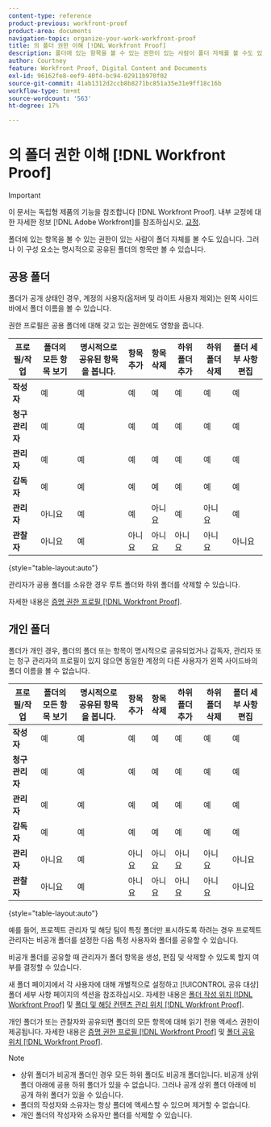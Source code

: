 ```yaml
---
content-type: reference
product-previous: workfront-proof
product-area: documents
navigation-topic: organize-your-work-workfront-proof
title: 의 폴더 권한 이해 [!DNL Workfront Proof]
description: 폴더에 있는 항목을 볼 수 있는 권한이 있는 사람이 폴더 자체를 볼 수도 있습니다. 그러나 이 구성 요소는 명시적으로 공유된 폴더의 항목만 볼 수 있습니다.
author: Courtney
feature: Workfront Proof, Digital Content and Documents
exl-id: 96162fe8-eef9-40f4-bc94-02911b970f02
source-git-commit: 41ab1312d2ccb8b8271bc851a35e31e9ff18c16b
workflow-type: tm+mt
source-wordcount: '563'
ht-degree: 17%

---
```


# 의 폴더 권한 이해 [!DNL Workfront Proof]

>[!IMPORTANT]
>
>이 문서는 독립형 제품의 기능을 참조합니다 [!DNL Workfront Proof]. 내부 교정에 대한 자세한 정보 [!DNL Adobe Workfront]를 참조하십시오. [교정](../../../review-and-approve-work/proofing/proofing.md).

폴더에 있는 항목을 볼 수 있는 권한이 있는 사람이 폴더 자체를 볼 수도 있습니다. 그러나 이 구성 요소는 명시적으로 공유된 폴더의 항목만 볼 수 있습니다.

## 공용 폴더

폴더가 공개 상태인 경우, 계정의 사용자(옵저버 및 라이트 사용자 제외)는 왼쪽 사이드바에서 폴더 이름을 볼 수 있습니다.

권한 프로필은 공용 폴더에 대해 갖고 있는 권한에도 영향을 줍니다.

| **프로필/작업** | **폴더의 모든 항목 보기** | **명시적으로 공유된 항목을 봅니다.** | **항목 추가** | **항목 삭제** | **하위 폴더 추가** | **하위 폴더 삭제** | **폴더 세부 사항 편집** |
|---|---|---|---|---|---|---|---|
| **작성자** | 예 | 예 | 예 | 예 | 예 | 예 | 예 |
| **청구 관리자** | 예 | 예 | 예 | 예 | 예 | 예 | 예 |
| **관리자** | 예 | 예 | 예 | 예 | 예 | 예 | 예 |
| **감독자** | 예 | 예 | 예 | 예 | 예 | 예 | 예 |
| **관리자** | 아니요 | 예 | 예 | 아니요 | 예 | 아니요 | 예 |
| **관찰자** | 아니요 | 예 | 아니요 | 아니요 | 아니요 | 아니요 | 아니요 |

{style=&quot;table-layout:auto&quot;}

관리자가 공용 폴더를 소유한 경우 루트 폴더와 하위 폴더를 삭제할 수 있습니다.

자세한 내용은 [증명 권한 프로필 [!DNL Workfront Proof]](../../../workfront-proof/wp-acct-admin/account-settings/proof-perm-profiles-in-wp.md).

## 개인 폴더

폴더가 개인 경우, 폴더의 폴더 또는 항목이 명시적으로 공유되었거나 감독자, 관리자 또는 청구 관리자의 프로필이 있지 않으면 동일한 계정의 다른 사용자가 왼쪽 사이드바의 폴더 이름을 볼 수 없습니다.

| **프로필/작업** | **폴더의 모든 항목 보기** | **명시적으로 공유된 항목을 봅니다.** | **항목 추가** | **항목 삭제** | **하위 폴더 추가** | **하위 폴더 삭제** | **폴더 세부 사항 편집** |
|---|---|---|---|---|---|---|---|
| **작성자** | 예 | 예 | 예 | 예 | 예 | 예 | 예 |
| **청구 관리자** | 예 | 예 | 예 | 예 | 예 | 예 | 예 |
| **관리자** | 예 | 예 | 예 | 예 | 예 | 예 | 예 |
| **감독자** | 예 | 예 | 예 | 예 | 예 | 예 | 예 |
| **관리자** | 아니요 | 예 | 아니요 | 아니요 | 아니요 | 아니요 | 아니요 |
| **관찰자** | 아니요 | 예 | 아니요 | 아니요 | 아니요 | 아니요 | 아니요 |

{style=&quot;table-layout:auto&quot;}

예를 들어, 프로젝트 관리자 및 해당 팀이 특정 폴더만 표시하도록 하려는 경우 프로젝트 관리자는 비공개 폴더를 설정한 다음 특정 사용자와 폴더를 공유할 수 있습니다.

비공개 폴더를 공유할 때 관리자가 폴더 항목을 생성, 편집 및 삭제할 수 있도록 할지 여부를 결정할 수 있습니다.

새 폴더 페이지에서 각 사용자에 대해 개별적으로 설정하고 [!UICONTROL 공유 대상] 폴더 세부 사항 페이지의 섹션을 참조하십시오. 자세한 내용은 [폴더 작성 위치 [!DNL Workfront Proof]](../../../workfront-proof/wp-work-proofsfiles/organize-your-work/create-folders.md) 및 [폴더 및 해당 컨텐츠 관리 위치 [!DNL Workfront Proof]](../../../workfront-proof/wp-work-proofsfiles/organize-your-work/manage-folders-and-contents.md).

개인 폴더가 또는 관찰자와 공유되면 폴더의 모든 항목에 대해 읽기 전용 액세스 권한이 제공됩니다. 자세한 내용은 [증명 권한 프로필 [!DNL Workfront Proof]](../../../workfront-proof/wp-acct-admin/account-settings/proof-perm-profiles-in-wp.md) 및 [폴더 공유 위치 [!DNL Workfront Proof]](../../../workfront-proof/wp-work-proofsfiles/organize-your-work/share-folders.md).

>[!NOTE]
>
>* 상위 폴더가 비공개 폴더인 경우 모든 하위 폴더도 비공개 폴더입니다. 비공개 상위 폴더 아래에 공용 하위 폴더가 있을 수 없습니다. 그러나 공개 상위 폴더 아래에 비공개 하위 폴더가 있을 수 있습니다.
>* 폴더의 작성자와 소유자는 항상 폴더에 액세스할 수 있으며 제거할 수 없습니다.
>* 개인 폴더의 작성자와 소유자만 폴더를 삭제할 수 있습니다.


